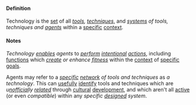#### Definition

Technology is the [set](https://github.com/gcassel/Modular-Organization-Terminology/new/master/terms/set.md) of all *[tools](https://github.com/gcassel/Modular-Organization-Terminology/blob/master/terms/tool.md), [techniques](https://github.com/gcassel/Modular-Organization-Terminology/blob/master/terms/technique.md)*, and *[systems](https://github.com/gcassel/Modular-Organization-Terminology/blob/master/terms/system.md) of tools, techniques and [agents](https://github.com/gcassel/Modular-Organization-Terminology/blob/master/terms/agent.md)* within a [specific](https://github.com/gcassel/Modular-Organization-Terminology/new/master/terms/specific.md) [context](https://github.com/gcassel/Modular-Organization-Terminology/new/master/terms/context.md).

#### Notes

*Technology [enables](https://github.com/gcassel/Modular-Organization-Terminology/blob/master/terms/enable.md) agents* to *[perform](https://github.com/gcassel/Modular-Organization-Terminology/blob/master/terms/perform.md) [intentional](https://github.com/gcassel/Modular-Organization-Terminology/blob/master/terms/intention.md) [actions](https://github.com/gcassel/Modular-Organization-Terminology/blob/master/terms/action.md)*, including [functions](https://github.com/gcassel/Modular-Organization-Terminology/blob/master/terms/function.md) which *[create](https://github.com/gcassel/Modular-Organization-Terminology/blob/master/terms/create.md) or enhance [fitness](https://github.com/gcassel/Modular-Organization-Terminology/blob/master/terms/fitness.md)* within the [context](https://github.com/gcassel/Modular-Organization-Terminology/blob/master/terms/context.md) of [specific](https://github.com/gcassel/Modular-Organization-Terminology/blob/master/terms/specific.md) [goals](https://github.com/gcassel/Modular-Organization-Terminology/blob/master/terms/goal.md).

Agents may refer to a *[specific](https://github.com/gcassel/Modular-Organization-Terminology/blob/master/terms/specific.md) [network](https://github.com/gcassel/Modular-Organization-Terminology/blob/master/terms/network.md) of tools and techniques* as *a technology*.  This can [usefully](https://github.com/gcassel/Modular-Organization-Terminology/blob/master/terms/use.md) [identify](https://github.com/gcassel/Modular-Organization-Terminology/blob/master/terms/identify.md) tools and techniques which are *u[nofficial](https://github.com/gcassel/Modular-Organization-Terminology/blob/master/terms/official.md)ly [related](https://github.com/gcassel/Modular-Organization-Terminology/blob/master/terms/relationship.md)* through [cultural](https://github.com/gcassel/Modular-Organization-Terminology/blob/master/terms/culture.md) [development](https://github.com/gcassel/Modular-Organization-Terminology/blob/master/terms/develop.md), and which aren't all [active](https://github.com/gcassel/Modular-Organization-Terminology/blob/master/terms/active.md) (or even *compatible*) within any *specific [designed](https://github.com/gcassel/Modular-Organization-Terminology/blob/master/terms/design.md) system*.
